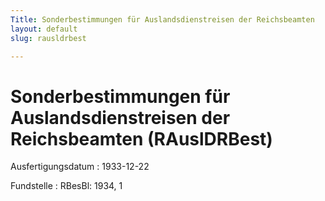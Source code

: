 ```yaml
---
Title: Sonderbestimmungen für Auslandsdienstreisen der Reichsbeamten
layout: default
slug: rausldrbest

---
```


# Sonderbestimmungen für Auslandsdienstreisen der Reichsbeamten (RAuslDRBest)

Ausfertigungsdatum
:   1933-12-22

Fundstelle
:   RBesBl: 1934, 1

